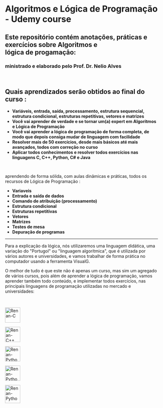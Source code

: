 <h1>Algoritmos e Lógica de Programação - Udemy course</h1>


<h2>Este repositório contém anotações, práticas e exercícios sobre Algoritmos e lógica de progamaçāo:</h2>
<h3> ministrado e elaborado pelo Prof. Dr. Nelio Alves</h3>
<br>

<h2>Quais aprendizados serão obtidos ao final do curso : </h2>

<ul>
    <li><b>Variáveis, entrada, saída, processamento, estrutura sequencial, estrutura condicional, estruturas repetitivas, vetores e matrizes</b></li>
    <li><b>Você vai aprender de verdade e se tornar um(a) expert em Algoritmos e Lógica de Programação</b></li>
    <li><b>Você vai aprender a lógica de programação de forma completa, de modo que depois consiga mudar de linguagem com facilidade</b></li>
    <li><b>Resolver mais de 50 exercícios, desde mais básicos até mais avançados, todos com correção no curso</b></li>
    <li><b>Aplicar todos conhecimentos e resolver todos exercícios nas linguagens C, C++, Python, C# e Java</b></li>
</ul><br>
<p>aprendendo de forma sólida, com aulas dinâmicas e práticas, todos os recursos de Lógica de Programação :</p>

<ul>
    <li><b>Variaveis</b></li>
    <li><b>Entrada e saída de dados</b></li>
    <li><b>Comando de atribuição (processamento)</b></li>
    <li><b>Estrutura condicional</b></li>
    <li><b>Estruturas repetitivas</b></li>
    <li><b>Vetores</b></li>
    <li><b>Matrizes</b></li>
    <li><b>Testes de mesa</b></li>
    <li><b>Depuração de programas</b></li>
</ul>

<hr>

<p>Para a explicação da lógica, nós utilizaremos uma linguagem didática, uma variação do "Portugol" ou "linguagem algorítmica", que é utilizada por vários autores e universidades, e vamos trabalhar de forma prática no computador usando a ferramenta VisualG.</p>

<p>O melhor de tudo é que este não é apenas um curso, mas sim um agregado de vários cursos, pois além de aprender a lógica de programação, vamos aprender também todo conteúdo, e implementar todos exercícios, nas principais linguagens de programação utilizadas no mercado e universidades:</p><br>

<img alt="Renan-C" height="50" width="50"  src="https://cdn.jsdelivr.net/gh/devicons/devicon/icons/c/c-original.svg" /><br>

<img alt="Renan-C++" height="50" width="50" src="https://cdn.jsdelivr.net/gh/devicons/devicon/icons/cplusplus/cplusplus-original.svg" /><br>

<img alt="Renan-Python" height="50" width="50" src="https://cdn.jsdelivr.net/gh/devicons/devicon/icons/python/python-original.svg" /><br>

<img alt="Renan-Python" height="50" width="50" src="https://cdn.jsdelivr.net/gh/devicons/devicon/icons/csharp/csharp-original.svg" /><br>

<img alt="Renan-Python" height="60" width="50" src="https://cdn.jsdelivr.net/gh/devicons/devicon/icons/java/java-original-wordmark.svg" /><br>

